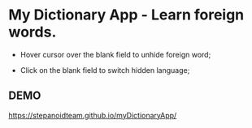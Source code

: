 # My Dictionary App - Learn foreign words.

- Hover cursor over the blank field to unhide foreign word;

- Click on the blank field to switch hidden language;

## DEMO

https://stepanoidteam.github.io/myDictionaryApp/

